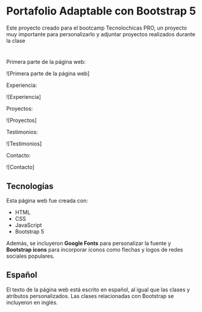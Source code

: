 # Portafolio Adaptable con Bootstrap 5

Este proyecto creado para el bootcamp Tecnolochicas PRO, un proyecto muy importante para personalizarlo y adjuntar proyectos realizados durante la clase

#

Primera parte de la página web:

![Primera parte de la página web]

Experiencia:

![Experiencia]

Proyectos:

![Proyectos]

Testimonios:

![Testimonios]

Contacto:

![Contacto]

## Tecnologías

Esta página web fue creada con:

* HTML
* CSS
* JavaScript 
* Bootstrap 5

Además, se incluyeron **Google Fonts** para personalizar la fuente y **Bootstrap icons** para incorporar íconos como flechas y logos de redes sociales populares. 

## Español

El texto de la página web está escrito en español, al igual que las clases y atributos personalizados. Las clases relacionadas con Bootstrap se incluyeron en inglés.




